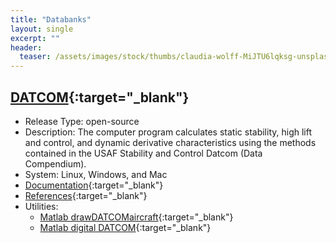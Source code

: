 ```yaml
---
title: "Databanks"
layout: single
excerpt: ""
header:
  teaser: /assets/images/stock/thumbs/claudia-wolff-MiJTU6lqksg-unsplash.jpg
---
```


## [DATCOM](http://www.pdas.com/datcom.html){:target="_blank"}

- Release Type: open-source
- Description: The computer program calculates static stability, high lift and control, and dynamic derivative characteristics using the methods contained in the USAF Stability and Control Datcom (Data Compendium).
- System: Linux, Windows, and Mac
- [Documentation](http://www.pdas.com/datcomDescription.html){:target="_blank"}
- [References](http://www.pdas.com/datcomrefs.html){:target="_blank"}
- Utilities:
  - [Matlab drawDATCOMaircraft](https://www.mathworks.com/matlabcentral/fileexchange/34035-drawdatcomaircraft){:target="_blank"}
  - [Matlab digital DATCOM](https://www.mathworks.com/help/aeroblks/digitaldatcomforcesandmoments.html){:target="_blank"}
